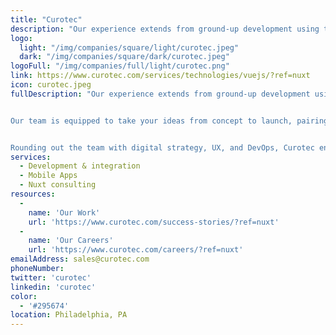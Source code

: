 ```yaml
---
title: "Curotec"
description: "Our experience extends from ground-up development using the Nuxt.js framework to side-by-side collaborations that make in-house teams more productive with Nuxt. Innovation doesn’t stop or start at a company’s size. That’s why our skilled Nuxt.js development team has helped a wide variety of businesses - from enterprises to digital-first startups - realize their vision with highly-usable, seamless, professionally-built applications."
logo: 
  light: "/img/companies/square/light/curotec.jpeg"
  dark: "/img/companies/square/dark/curotec.jpeg"
logoFull: "/img/companies/full/light/curotec.png"
link: https://www.curotec.com/services/technologies/vuejs/?ref=nuxt
icon: curotec.jpeg
fullDescription: "Our experience extends from ground-up development using the Nuxt.js framework to side-by-side collaborations that make in-house teams more productive with Nuxt. Innovation doesn’t stop or start at a company’s size. That’s why our skilled Nuxt.js development team has helped a wide variety of businesses - from enterprises to digital-first startups - realize their vision with highly-usable, seamless, professionally-built applications.


Our team is equipped to take your ideas from concept to launch, pairing the powerful Nuxt.js framework with complementary technologies such as Vue.js, Laravel, Node.js, WordPress, and more as well as deep software planning and design experience to transform your vision into reality. But Curotec can do more than greenfield development, drawing on the comprehensive skill set of our teams and leaders to step in at any stage of development, from planning and design to long-term support.


Rounding out the team with digital strategy, UX, and DevOps, Curotec engineers are positioned to partner with you to create beautiful, functional, and purpose-built applications."
services:
  - Development & integration
  - Mobile Apps
  - Nuxt consulting
resources:
  -
    name: 'Our Work'
    url: 'https://www.curotec.com/success-stories/?ref=nuxt'
  -
    name: 'Our Careers'
    url: 'https://www.curotec.com/careers/?ref=nuxt'
emailAddress: sales@curotec.com
phoneNumber:
twitter: 'curotec'
linkedin: 'curotec'
color:
  - '#295674'
location: Philadelphia, PA
---
```

